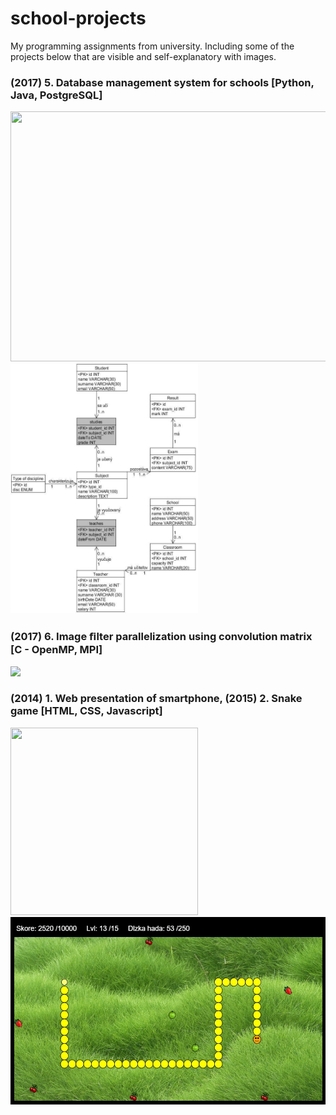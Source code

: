 # school-projects

My programming assignments from university. Including some of the projects below that are visible and self-explanatory with images.

### (2017) 5. Database management system for schools [Python, Java, PostgreSQL]
<img src="https://github.com/freezpmark/School-projects/blob/master/5.%20Database%20system%20(Java)/documentation/DBS.jpg" width='510' height='400'/> <img src="https://github.com/FrizzLi/School-projects/blob/master/5.%20Database%20system%20(Java)/documentation/DBS_model.jpg" width='300' height='400'/>

### (2017) 6. Image ﬁlter parallelization using convolution matrix [C - OpenMP, MPI]
<img src="https://github.com/freezpmark/School-projects/blob/master/6.%20Paralel%20programming%20(C)/Image%20filter%20(OpenMP%20%2B%20MPI)/filter.jpg"/>

### (2014) 1. Web presentation of smartphone, (2015) 2. Snake game [HTML, CSS, Javascript]
<img src="https://github.com/freezpmark/School-projects/blob/master/1.%20Web%20presentation%20(HTML%2C%20CSS)/Documentation/s4.jpg" width='300' height='300'/> <img src="https://github.com/FrizzLi/School-projects/blob/master/2.%20Snake%20game%20(JavaScript%2C%20HTML)/documentation/snake.jpg" width='525' height='300'/>
